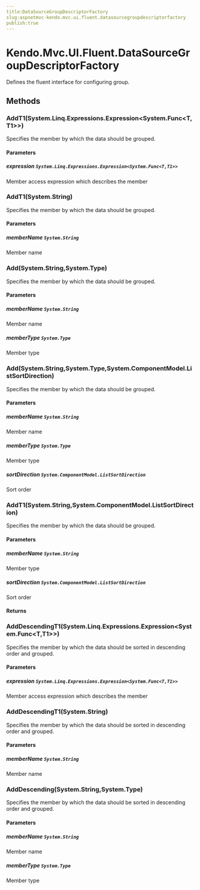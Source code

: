 ```yaml
---
title:DataSourceGroupDescriptorFactory
slug:aspnetmvc-kendo.mvc.ui.fluent.datasourcegroupdescriptorfactory
publish:true
---
```


# Kendo.Mvc.UI.Fluent.DataSourceGroupDescriptorFactory
Defines the fluent interface for configuring group.



## Methods

### AddT1(System.Linq.Expressions.Expression\<System.Func<T,T1>>)
Specifies the member by which the data should be grouped.



#### Parameters

##### expression `System.Linq.Expressions.Expression<System.Func<T,T1>>`
Member access expression which describes the member




### AddT1(System.String)
Specifies the member by which the data should be grouped.



#### Parameters

##### memberName `System.String`
Member name




### Add(System.String,System.Type)
Specifies the member by which the data should be grouped.



#### Parameters

##### memberName `System.String`
Member name

##### memberType `System.Type`
Member type




### Add(System.String,System.Type,System.ComponentModel.ListSortDirection)
Specifies the member by which the data should be grouped.



#### Parameters

##### memberName `System.String`
Member name

##### memberType `System.Type`
Member type

##### sortDirection `System.ComponentModel.ListSortDirection`
Sort order




### AddT1(System.String,System.ComponentModel.ListSortDirection)
Specifies the member by which the data should be grouped.



#### Parameters

##### memberName `System.String`
Member type

##### sortDirection `System.ComponentModel.ListSortDirection`
Sort order



#### Returns



### AddDescendingT1(System.Linq.Expressions.Expression\<System.Func<T,T1>>)
Specifies the member by which the data should be sorted in descending order and grouped.



#### Parameters

##### expression `System.Linq.Expressions.Expression<System.Func<T,T1>>`
Member access expression which describes the member




### AddDescendingT1(System.String)
Specifies the member by which the data should be sorted in descending order and grouped.



#### Parameters

##### memberName `System.String`
Member name




### AddDescending(System.String,System.Type)
Specifies the member by which the data should be sorted in descending order and grouped.



#### Parameters

##### memberName `System.String`
Member name

##### memberType `System.Type`
Member type






